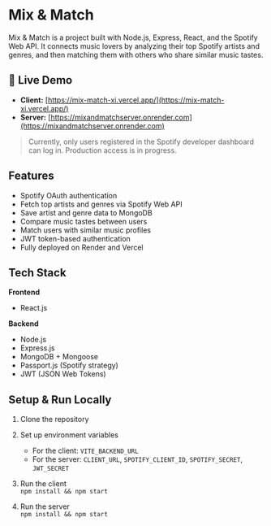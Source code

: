 # Mix & Match

Mix & Match is a project built with Node.js, Express, React, and the Spotify Web API. It connects music lovers by analyzing their top Spotify artists and genres, and then matching them with others who share similar music tastes.

## 🚀 Live Demo

- **Client:** [https://mix-match-xi.vercel.app/](https://mix-match-xi.vercel.app/)
- **Server:** [https://mixandmatchserver.onrender.com](https://mixandmatchserver.onrender.com)

>  Currently, only users registered in the Spotify developer dashboard can log in. Production access is in progress.

## Features

- Spotify OAuth authentication
- Fetch top artists and genres via Spotify Web API
- Save artist and genre data to MongoDB
- Compare music tastes between users
- Match users with similar music profiles
- JWT token-based authentication
- Fully deployed on Render and Vercel

## Tech Stack

**Frontend**  
- React.js  

**Backend**  
- Node.js  
- Express.js  
- MongoDB + Mongoose  
- Passport.js (Spotify strategy)  
- JWT (JSON Web Tokens)  


## Setup & Run Locally

1. Clone the repository  

2. Set up environment variables  
   - For the client: `VITE_BACKEND_URL`  
   - For the server: `CLIENT_URL`, `SPOTIFY_CLIENT_ID`, `SPOTIFY_SECRET`, `JWT_SECRET`

3. Run the client  
   `npm install && npm start`

4. Run the server  
   `npm install && npm start`
